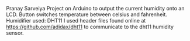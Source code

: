 Pranay Sarveiya
Project on Arduino to output the current humidity onto an LCD.
Button switches temperature between celsius and fahrenheit.
Humidifier used: DHT11
I used header files found online at https://github.com/adidax/dht11 to communicate to the dht11 humidity sensor.